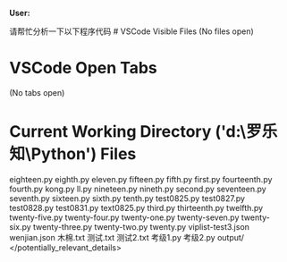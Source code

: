 **User:**

<task>
请帮忙分析一下以下程序代码
</task>
<potentially_relevant_details>
# VSCode Visible Files
(No files open)

# VSCode Open Tabs
(No tabs open)

# Current Working Directory ('d:\罗乐知\Python') Files
eighteen.py
eighth.py
eleven.py
fifteen.py
fifth.py
first.py
fourteenth.py
fourth.py
kong.py
ll.py
nineteen.py
nineth.py
second.py
seventeen.py
seventh.py
sixteen.py
sixth.py
tenth.py
test0825.py
test0827.py
test0828.py
test0831.py
text0825.py
third.py
thirteenth.py
twelfth.py
twenty-five.py
twenty-four.py
twenty-one.py
twenty-seven.py
twenty-six.py
twenty-three.py
twenty-two.py
twenty.py
viplist-test3.json
wenjian.json
木棉.txt
测试.txt
测试2.txt
考级1.py
考级2.py
output/
</potentially_relevant_details>

